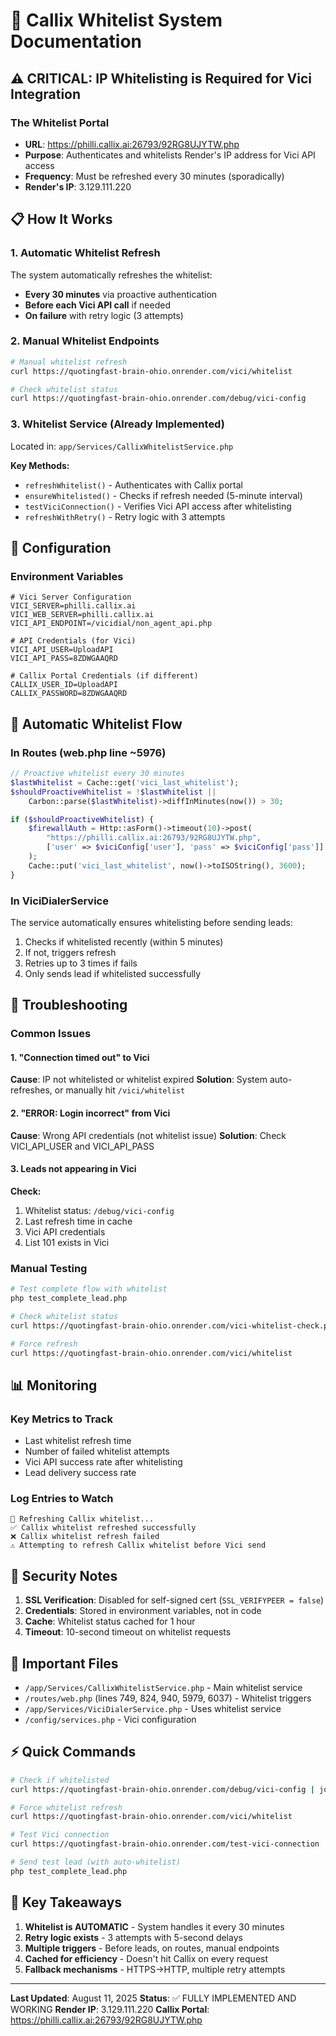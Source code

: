 # 🔐 Callix Whitelist System Documentation

## ⚠️ CRITICAL: IP Whitelisting is Required for Vici Integration

### **The Whitelist Portal**
- **URL**: https://philli.callix.ai:26793/92RG8UJYTW.php
- **Purpose**: Authenticates and whitelists Render's IP address for Vici API access
- **Frequency**: Must be refreshed every 30 minutes (sporadically)
- **Render's IP**: 3.129.111.220

## 📋 How It Works

### 1. **Automatic Whitelist Refresh**
The system automatically refreshes the whitelist:
- **Every 30 minutes** via proactive authentication
- **Before each Vici API call** if needed
- **On failure** with retry logic (3 attempts)

### 2. **Manual Whitelist Endpoints**
```bash
# Manual whitelist refresh
curl https://quotingfast-brain-ohio.onrender.com/vici/whitelist

# Check whitelist status
curl https://quotingfast-brain-ohio.onrender.com/debug/vici-config
```

### 3. **Whitelist Service (Already Implemented)**
Located in: `app/Services/CallixWhitelistService.php`

**Key Methods:**
- `refreshWhitelist()` - Authenticates with Callix portal
- `ensureWhitelisted()` - Checks if refresh needed (5-minute interval)
- `testViciConnection()` - Verifies Vici API access after whitelisting
- `refreshWithRetry()` - Retry logic with 3 attempts

## 🔧 Configuration

### Environment Variables
```env
# Vici Server Configuration
VICI_SERVER=philli.callix.ai
VICI_WEB_SERVER=philli.callix.ai
VICI_API_ENDPOINT=/vicidial/non_agent_api.php

# API Credentials (for Vici)
VICI_API_USER=UploadAPI
VICI_API_PASS=8ZDWGAAQRD

# Callix Portal Credentials (if different)
CALLIX_USER_ID=UploadAPI
CALLIX_PASSWORD=8ZDWGAAQRD
```

## 🔄 Automatic Whitelist Flow

### In Routes (web.php line ~5976)
```php
// Proactive whitelist every 30 minutes
$lastWhitelist = Cache::get('vici_last_whitelist');
$shouldProactiveWhitelist = !$lastWhitelist || 
    Carbon::parse($lastWhitelist)->diffInMinutes(now()) > 30;

if ($shouldProactiveWhitelist) {
    $firewallAuth = Http::asForm()->timeout(10)->post(
        "https://philli.callix.ai:26793/92RG8UJYTW.php",
        ['user' => $viciConfig['user'], 'pass' => $viciConfig['pass']]
    );
    Cache::put('vici_last_whitelist', now()->toISOString(), 3600);
}
```

### In ViciDialerService
The service automatically ensures whitelisting before sending leads:
1. Checks if whitelisted recently (within 5 minutes)
2. If not, triggers refresh
3. Retries up to 3 times if fails
4. Only sends lead if whitelisted successfully

## 🚨 Troubleshooting

### Common Issues

#### 1. "Connection timed out" to Vici
**Cause**: IP not whitelisted or whitelist expired
**Solution**: System auto-refreshes, or manually hit `/vici/whitelist`

#### 2. "ERROR: Login incorrect" from Vici
**Cause**: Wrong API credentials (not whitelist issue)
**Solution**: Check VICI_API_USER and VICI_API_PASS

#### 3. Leads not appearing in Vici
**Check:**
1. Whitelist status: `/debug/vici-config`
2. Last refresh time in cache
3. Vici API credentials
4. List 101 exists in Vici

### Manual Testing
```bash
# Test complete flow with whitelist
php test_complete_lead.php

# Check whitelist status
curl https://quotingfast-brain-ohio.onrender.com/vici-whitelist-check.php

# Force refresh
curl https://quotingfast-brain-ohio.onrender.com/vici/whitelist
```

## 📊 Monitoring

### Key Metrics to Track
- Last whitelist refresh time
- Number of failed whitelist attempts
- Vici API success rate after whitelisting
- Lead delivery success rate

### Log Entries to Watch
```
🔄 Refreshing Callix whitelist...
✅ Callix whitelist refreshed successfully
❌ Callix whitelist refresh failed
⚠️ Attempting to refresh Callix whitelist before Vici send
```

## 🔐 Security Notes

1. **SSL Verification**: Disabled for self-signed cert (`SSL_VERIFYPEER = false`)
2. **Credentials**: Stored in environment variables, not in code
3. **Cache**: Whitelist status cached for 1 hour
4. **Timeout**: 10-second timeout on whitelist requests

## 📝 Important Files

- `/app/Services/CallixWhitelistService.php` - Main whitelist service
- `/routes/web.php` (lines 749, 824, 940, 5979, 6037) - Whitelist triggers
- `/app/Services/ViciDialerService.php` - Uses whitelist service
- `/config/services.php` - Vici configuration

## ⚡ Quick Commands

```bash
# Check if whitelisted
curl https://quotingfast-brain-ohio.onrender.com/debug/vici-config | jq .last_whitelist

# Force whitelist refresh
curl https://quotingfast-brain-ohio.onrender.com/vici/whitelist

# Test Vici connection
curl https://quotingfast-brain-ohio.onrender.com/test-vici-connection

# Send test lead (with auto-whitelist)
php test_complete_lead.php
```

## 🎯 Key Takeaways

1. **Whitelist is AUTOMATIC** - System handles it every 30 minutes
2. **Retry logic exists** - 3 attempts with 5-second delays
3. **Multiple triggers** - Before leads, on routes, manual endpoints
4. **Cached for efficiency** - Doesn't hit Callix on every request
5. **Fallback mechanisms** - HTTPS→HTTP, multiple retry attempts

---

**Last Updated**: August 11, 2025
**Status**: ✅ FULLY IMPLEMENTED AND WORKING
**Render IP**: 3.129.111.220
**Callix Portal**: https://philli.callix.ai:26793/92RG8UJYTW.php



